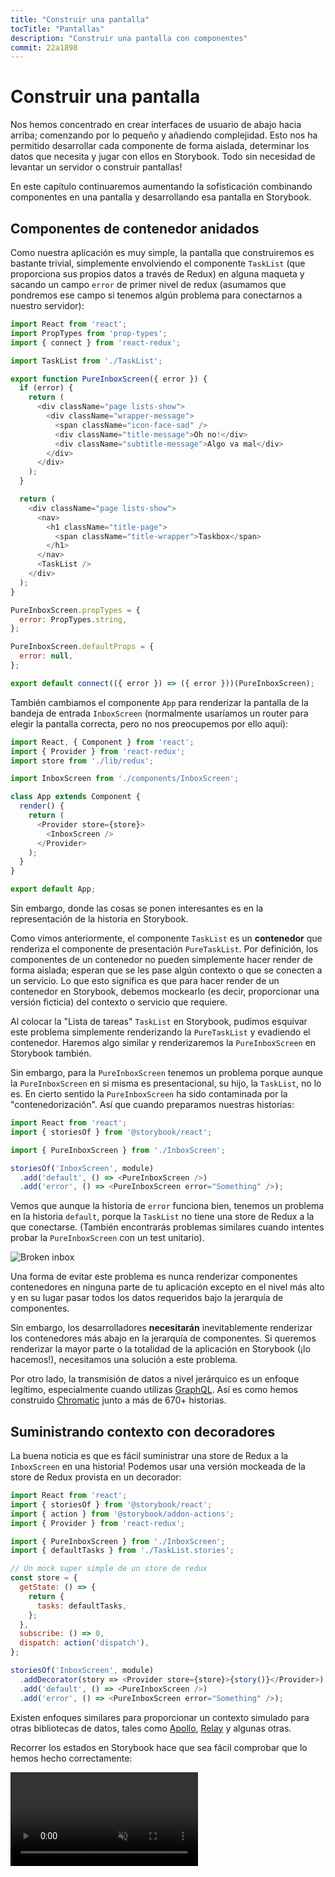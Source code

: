 ```yaml
---
title: "Construir una pantalla"
tocTitle: "Pantallas"
description: "Construir una pantalla con componentes"
commit: 22a1898
---
```


# Construir una pantalla

Nos hemos concentrado en crear interfaces de usuario de abajo hacia arriba; comenzando por lo pequeño y añadiendo complejidad. Esto nos ha permitido desarrollar cada componente de forma aislada, determinar los datos que necesita y jugar con ellos en Storybook. Todo sin necesidad de levantar un servidor o construir pantallas!

En este capítulo continuaremos aumentando la sofisticación combinando componentes en una pantalla y desarrollando esa pantalla en Storybook.

## Componentes de contenedor anidados

Como nuestra aplicación es muy simple, la pantalla que construiremos es bastante trivial, simplemente envolviendo el componente `TaskList` (que proporciona sus propios datos a través de Redux) en alguna maqueta y sacando un campo `error` de primer nivel de redux (asumamos que pondremos ese campo si tenemos algún problema para conectarnos a nuestro servidor):

```javascript
import React from 'react';
import PropTypes from 'prop-types';
import { connect } from 'react-redux';

import TaskList from './TaskList';

export function PureInboxScreen({ error }) {
  if (error) {
    return (
      <div className="page lists-show">
        <div className="wrapper-message">
          <span className="icon-face-sad" />
          <div className="title-message">Oh no!</div>
          <div className="subtitle-message">Algo va mal</div>
        </div>
      </div>
    );
  }

  return (
    <div className="page lists-show">
      <nav>
        <h1 className="title-page">
          <span className="title-wrapper">Taskbox</span>
        </h1>
      </nav>
      <TaskList />
    </div>
  );
}

PureInboxScreen.propTypes = {
  error: PropTypes.string,
};

PureInboxScreen.defaultProps = {
  error: null,
};

export default connect(({ error }) => ({ error }))(PureInboxScreen);
```

También cambiamos el componente `App` para renderizar la pantalla de la bandeja de entrada `InboxScreen` (normalmente usaríamos un router para elegir la pantalla correcta, pero no nos preocupemos por ello aquí):

```javascript
import React, { Component } from 'react';
import { Provider } from 'react-redux';
import store from './lib/redux';

import InboxScreen from './components/InboxScreen';

class App extends Component {
  render() {
    return (
      <Provider store={store}>
        <InboxScreen />
      </Provider>
    );
  }
}

export default App;
```

Sin embargo, donde las cosas se ponen interesantes es en la representación de la historia en Storybook.

Como vimos anteriormente, el componente `TaskList` es un **contenedor** que renderiza el componente de presentación `PureTaskList`. Por definición, los componentes de un contenedor no pueden simplemente hacer render de forma aislada; esperan que se les pase algún contexto o que se conecten a un servicio. Lo que esto significa es que para hacer render de un contenedor en Storybook, debemos mockearlo (es decir, proporcionar una versión ficticia) del contexto o servicio que requiere.

Al colocar la "Lista de tareas" `TaskList` en Storybook, pudimos esquivar este problema simplemente renderizando la `PureTaskList` y evadiendo el contenedor. Haremos algo similar y renderizaremos la `PureInboxScreen` en Storybook también.

Sin embargo, para la `PureInboxScreen` tenemos un problema porque aunque la `PureInboxScreen` en si misma es presentacional, su hijo, la `TaskList`, no lo es. En cierto sentido la `PureInboxScreen` ha sido contaminada por la "contenedorización". Así que cuando preparamos nuestras historias:

```javascript
import React from 'react';
import { storiesOf } from '@storybook/react';

import { PureInboxScreen } from './InboxScreen';

storiesOf('InboxScreen', module)
  .add('default', () => <PureInboxScreen />)
  .add('error', () => <PureInboxScreen error="Something" />);
```

Vemos que aunque la historia de `error` funciona bien, tenemos un problema en la historia `default`, porque la `TaskList` no tiene una store de Redux a la que conectarse. (También encontrarás problemas similares cuando intentes probar la `PureInboxScreen` con un test unitario).

![Broken inbox](/broken-inboxscreen.png)

Una forma de evitar este problema es nunca renderizar componentes contenedores en ninguna parte de tu aplicación excepto en el nivel más alto y en su lugar pasar todos los datos requeridos bajo la jerarquía de componentes.

Sin embargo, los desarrolladores **necesitarán** inevitablemente renderizar los contenedores más abajo en la jerarquía de componentes. Si queremos renderizar la mayor parte o la totalidad de la aplicación en Storybook (¡lo hacemos!), necesitamos una solución a este problema.

<div class="aside">
Por otro lado, la transmisión de datos a nivel jerárquico es un enfoque legítimo, especialmente cuando utilizas <a href="http://graphql.org/">GraphQL</a>. Así es como hemos construido <a href="https://www.chromaticqa.com">Chromatic</a> junto a más de 670+ historias.
</div>

## Suministrando contexto con decoradores

La buena noticia es que es fácil suministrar una store de Redux a la `InboxScreen` en una historia! Podemos usar una versión mockeada de la store de Redux provista en un decorador:

```javascript
import React from 'react';
import { storiesOf } from '@storybook/react';
import { action } from '@storybook/addon-actions';
import { Provider } from 'react-redux';

import { PureInboxScreen } from './InboxScreen';
import { defaultTasks } from './TaskList.stories';

// Un mock super simple de un store de redux
const store = {
  getState: () => {
    return {
      tasks: defaultTasks,
    };
  },
  subscribe: () => 0,
  dispatch: action('dispatch'),
};

storiesOf('InboxScreen', module)
  .addDecorator(story => <Provider store={store}>{story()}</Provider>)
  .add('default', () => <PureInboxScreen />)
  .add('error', () => <PureInboxScreen error="Something" />);
```

Existen enfoques similares para proporcionar un contexto simulado para otras bibliotecas de datos, tales como [Apollo](https://www.npmjs.com/package/apollo-storybook-decorator), [Relay](https://github.com/orta/react-storybooks-relay-container) y algunas otras.

Recorrer los estados en Storybook hace que sea fácil comprobar que lo hemos hecho correctamente:

<video autoPlay muted playsInline loop >

  <source
    src="/finished-inboxscreen-states.mp4"
    type="video/mp4"
  />
</video>

## Desarrollo basado en componentes

Empezamos desde abajo con `Task`, luego progresamos a `TaskList`, ahora estamos aquí con una interfaz de usuario de pantalla completa. Nuestra `InboxScreen` contiene un componente de contenedor anidado e incluye historias de acompañamiento.

<video autoPlay muted playsInline loop style="width:480px; height:auto; margin: 0 auto;">
  <source
    src="/component-driven-development-optimized.mp4"
    type="video/mp4"
  />
</video>

[**El desarrollo basado en componentes**](https://blog.hichroma.com/component-driven-development-ce1109d56c8e) te permite expandir gradualmente la complejidad a medida que asciendes en la jerarquía de componentes. Entre los beneficios están un proceso de desarrollo más enfocado y una mayor cobertura de todas las posibles mutaciones de la interfaz de usuario. En resumen, la CDD te ayuda a construir interfaces de usuario de mayor calidad y complejidad.

Aún no hemos terminado, el trabajo no termina cuando se construye la interfaz de usuario. También tenemos que asegurarnos de que siga siendo duradero a lo largo del tiempo.
